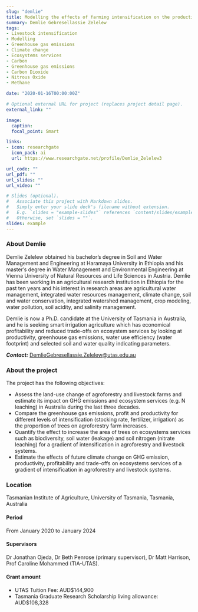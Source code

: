 ```yaml
---
slug: "demlie"
title: Modelling the effects of farming intensification on the productivity, profitability, greenhouse gas emissions and ecosystems services in livestock systems
summary: Demlie Gebresellassie Zelelew
tags:
- Livestock intensification
- Modelling
- Greenhouse gas emissions
- Climate change
- Ecosystems services
- Carbon
- Greenhouse gas emissions
- Carbon Dioxide
- Nitrous Oxide
- Methane

date: "2020-01-16T00:00:00Z"

# Optional external URL for project (replaces project detail page).
external_link: ""

image:
  caption: 
  focal_point: Smart

links:
- icon: researchgate
  icon_pack: ai
  url: https://www.researchgate.net/profile/Demlie_Zelelew3

url_code: ""
url_pdf: ""
url_slides: ""
url_video: ""

# Slides (optional).
#   Associate this project with Markdown slides.
#   Simply enter your slide deck's filename without extension.
#   E.g. `slides = "example-slides"` references `content/slides/example-slides.md`.
#   Otherwise, set `slides = ""`.
slides: example
---
```


### About Demlie

Demlie Zelelew obtained his bachelor’s degree in Soil and Water Management and Engineering at Haramaya University in Ethiopia and his master’s degree in Water Management and Environmental Engineering at Vienna University of Natural Resources and Life Sciences in Austria. Demlie has been working in an agricultural research institution in Ethiopia for the past ten years and his interest in research areas are agricultural water management, integrated water resources management, climate change, soil and water conservation, integrated watershed management, crop modeling, water pollution, soil acidity, and salinity management.

Demlie is now a Ph.D. candidate at the University of Tasmania in Australia, and he is seeking smart irrigation agriculture which has economical profitability and reduced trade-offs on ecosystem services by looking at productivity, greenhouse gas emissions, water use efficiency (water footprint) and selected soil and water quality indicating parameters.

**_Contact:_** DemlieGebresellassie.Zelelew@utas.edu.au

### About the project

The project has the following objectives:

- Assess the land-use change of agroforestry and livestock farms and estimate its impact on GHG emissions and ecosystem services (e.g. N leaching) in Australia during the last three decades.
- Compare the greenhouse gas emissions, profit and productivity for different levels of intensification (stocking rate, fertilizer, irrigation) as the proportion of trees on agroforestry farm increases.
- Quantify the effect to increase the area of trees on ecosystems services such as biodiversity, soil water (leakage) and soil nitrogen (nitrate leaching) for a gradient of intensification in agroforestry and livestock systems.
- Estimate the effects of future climate change on GHG emission, productivity, profitability and trade-offs on ecosystems services of a gradient of intensification in agroforestry and livestock systems.

### Location
Tasmanian Institute of Agriculture, University of Tasmania, Tasmania, Australia

#### Period
From January 2020 to January 2024

#### Supervisors
Dr Jonathan Ojeda, Dr Beth Penrose (primary supervisor), Dr Matt Harrison, Prof Caroline Mohammed (TIA-UTAS).

#### Grant amount
- UTAS Tuition Fee: AUD$144,900
- Tasmania Graduate Research Scholarship living allowance: AUD$108,328

